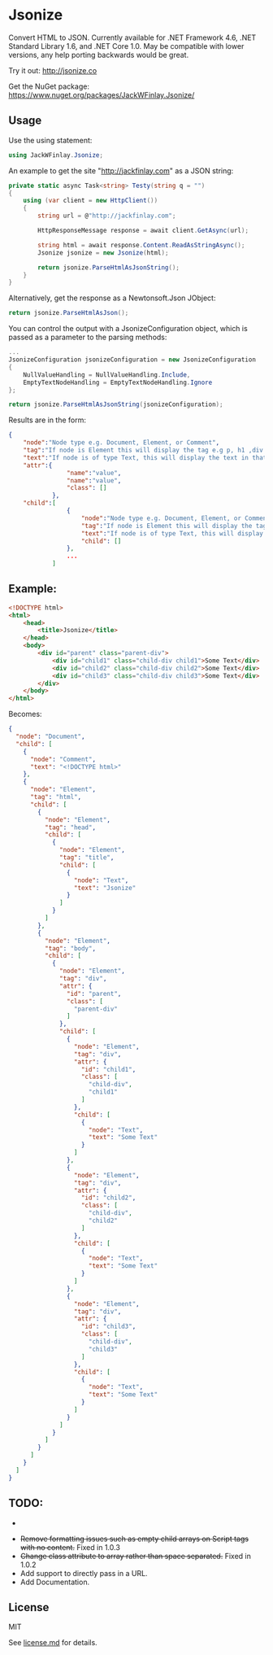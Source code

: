 # Jsonize
Convert HTML to JSON. Currently available for .NET Framework 4.6, .NET Standard Library 1.6, and .NET Core 1.0. May be compatible with lower versions, any help porting backwards would be great.

Try it out: http://jsonize.co

Get the NuGet package: https://www.nuget.org/packages/JackWFinlay.Jsonize/

## Usage

Use the using statement:
```C#
using JackWFinlay.Jsonize;
```

An example to get the site "http://jackfinlay.com" as a JSON string:

```C#
private static async Task<string> Testy(string q = "")
{
    using (var client = new HttpClient())
    {
        string url = @"http://jackfinlay.com";

        HttpResponseMessage response = await client.GetAsync(url);

        string html = await response.Content.ReadAsStringAsync();
        Jsonize jsonize = new Jsonize(html);

        return jsonize.ParseHtmlAsJsonString();
    }
}
```

Alternatively, get the response as a Newtonsoft.Json JObject:

```C#
return jsonize.ParseHtmlAsJson();
```

You can control the output with a JsonizeConfiguration object, which is passed as a parameter to the parsing methods:

```C#
...
JsonizeConfiguration jsonizeConfiguration = new JsonizeConfiguration
{
    NullValueHandling = NullValueHandling.Include,
    EmptyTextNodeHandling = EmptyTextNodeHandling.Ignore
};

return jsonize.ParseHtmlAsJsonString(jsonizeConfiguration);
```

Results are in the form:
```JSON
{
    "node":"Node type e.g. Document, Element, or Comment",
    "tag":"If node is Element this will display the tag e.g p, h1 ,div etc.",
    "text":"If node is of type Text, this will display the text in that node.",
    "attr":{
                "name":"value",
                "name":"value",
                "class": []
            },
    "child":[
                {
                    "node":"Node type e.g. Document, Element, or Comment",
                    "tag":"If node is Element this will display the tag e.g p, h1 ,div etc.",
                    "text":"If node is of type Text, this will display the text in that node.",
                    "child": []
                },
                ...
            ]
```

## Example:
```HTML
<!DOCTYPE html>
<html>
    <head>
        <title>Jsonize</title>
    </head>
    <body>
        <div id="parent" class="parent-div">
            <div id="child1" class="child-div child1">Some Text</div>
            <div id="child2" class="child-div child2">Some Text</div>
            <div id="child3" class="child-div child3">Some Text</div>
        </div>
    </body>
</html>
```

Becomes:
```JSON
{
  "node": "Document",
  "child": [
    {
      "node": "Comment",
      "text": "<!DOCTYPE html>"
    },
    {
      "node": "Element",
      "tag": "html",
      "child": [
        {
          "node": "Element",
          "tag": "head",
          "child": [
            {
              "node": "Element",
              "tag": "title",
              "child": [
                {
                  "node": "Text",
                  "text": "Jsonize"
                }
              ]
            }
          ]
        },
        {
          "node": "Element",
          "tag": "body",
          "child": [
            {
              "node": "Element",
              "tag": "div",
              "attr": {
                "id": "parent",
                "class": [
                  "parent-div"
                ]
              },
              "child": [
                {
                  "node": "Element",
                  "tag": "div",
                  "attr": {
                    "id": "child1",
                    "class": [
                      "child-div",
                      "child1"
                    ]
                  },
                  "child": [
                    {
                      "node": "Text",
                      "text": "Some Text"
                    }
                  ]
                },
                {
                  "node": "Element",
                  "tag": "div",
                  "attr": {
                    "id": "child2",
                    "class": [
                      "child-div",
                      "child2"
                    ]
                  },
                  "child": [
                    {
                      "node": "Text",
                      "text": "Some Text"
                    }
                  ]
                },
                {
                  "node": "Element",
                  "tag": "div",
                  "attr": {
                    "id": "child3",
                    "class": [
                      "child-div",
                      "child3"
                    ]
                  },
                  "child": [
                    {
                      "node": "Text",
                      "text": "Some Text"
                    }
                  ]
                }
              ]
            }
          ]
        }
      ]
    }
  ]
}
```



## TODO:
- ~~~Port to .Net 4.6.~~~ Fixed in 1.0.5
- ~~Remove formatting issues such as empty child arrays on Script tags with no content.~~ Fixed in 1.0.3
- ~~Change class attribute to array rather than space separated.~~ Fixed in 1.0.2
- Add support to directly pass in a URL.
- Add Documentation.

## License
MIT

See [license.md](license.md) for details.
